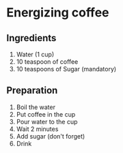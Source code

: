 # Energizing coffee

## Ingredients

1. Water (1 cup)
2. 10 teaspoon of coffee
3. 10 teaspoons of Sugar (mandatory)

## Preparation

1. Boil the water
2. Put coffee in the cup
3. Pour water to the cup
4. Wait 2 minutes
5. Add sugar (don't forget)
6. Drink
